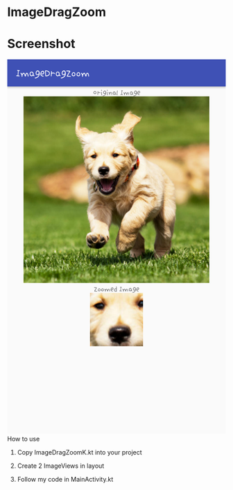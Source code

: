 # ImageDragZoom

# Screenshot
![Screenshot](Screenshot.png)
How to use

1. Copy ImageDragZoomK.kt into your project

2. Create 2 ImageViews in layout

3. Follow my code in MainActivity.kt
